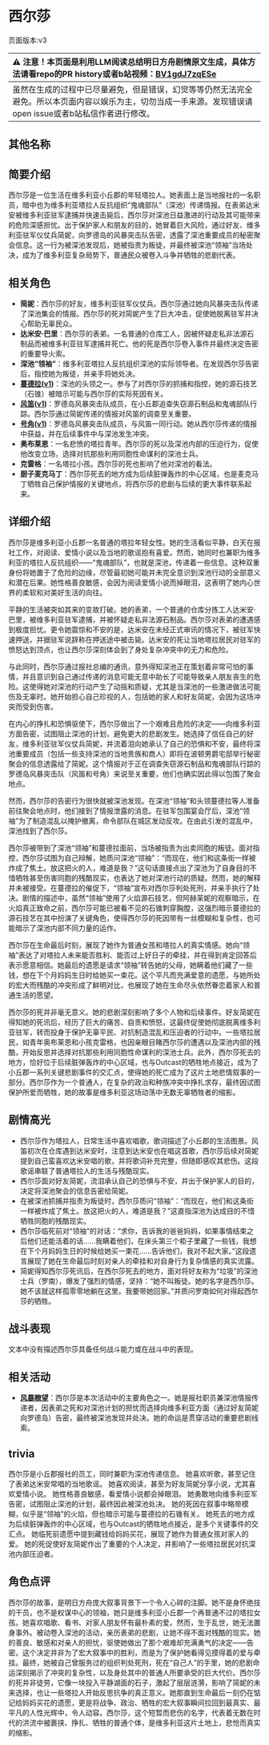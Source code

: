 # 西尔莎
页面版本:v3
 

| :warning: 注意！本页面是利用LLM阅读总结明日方舟剧情原文生成，具体方法请看repo的PR history或者b站视频：[BV1gdJ7zqESe](https://www.bilibili.com/video/BV1gdJ7zqESe/)         |
|:----------------------------|
| 虽然在生成的过程中已尽量避免，但是错误，幻觉等等仍然无法完全避免。所以本页面内容以娱乐为主，切勿当成一手来源。发现错误请open issue或者b站私信作者进行修改。|



## 其他名称

## 简要介绍
西尔莎是一位生活在维多利亚小丘郡的年轻塔拉人。她表面上是当地报社的一名职员，暗中也为维多利亚塔拉人反抗组织“鬼魂部队”（深池）传递情报。在表弟达米安被维多利亚驻军逮捕并快速击毙后，西尔莎对深池日益激进的行动及其可能带来的危险深感担忧。出于保护家人和朋友的目的，她冒着巨大风险，通过好友、维多利亚驻军仪仗兵简妮，向罗德岛的风暴突击队告密，透露了深池重要成员的秘密聚会信息。这一行为被深池发现后，她被指责为叛徒，并最终被深池“领袖”当场处决，成为了维多利亚复杂局势下，普通民众被卷入斗争并牺牲的悲剧代表。
## 相关角色
-   **简妮**：西尔莎的好友，维多利亚驻军仪仗兵。西尔莎通过她向风暴突击队传递了深池集会的情报。西尔莎的死对简妮产生了巨大冲击，促使她脱离驻军并决心帮助无辜民众。
-   **达米安·巴里**：西尔莎的表弟。一名普通的仓库工人，因被怀疑走私非法源石制品而被维多利亚驻军逮捕并死亡。他的死是西尔莎卷入事件并最终决定告密的重要导火索。
-   **深池“领袖”**：维多利亚塔拉人反抗组织深池的实际领导者。在发现西尔莎告密后，指控她为叛徒，并亲手将她处决。
-   **[蔓德拉](extended_char_man_de_la.md)([v1](../chars/extended_char_man_de_la.md))**：深池的头领之一。参与了对西尔莎的抓捕和指控，她的源石技艺（石锥）被暗示可能与西尔莎的实际死因有关。
-   **[风笛](char_222_bpipe.md)([v1](../chars/char_222_bpipe.md))**：罗德岛风暴突击队成员，在小丘郡追查失窃源石制品和鬼魂部队行踪。西尔莎通过简妮传递的情报对风笛的调查至关重要。
-   **[号角](char_4039_horn.md)([v1](../chars/char_4039_horn.md))**：罗德岛风暴突击队成员，与风笛一同行动。她从西尔莎传递的情报中获益，并在后续事件中与深池发生冲突。
-   **奥布莱恩**：一名悲愤的塔拉青年。西尔莎的死以及深池内部的压迫行为，促使他改变立场，选择对抗那些利用同胞性命谋利的深池士兵。
-   **克雷格**：一名塔拉小孩。西尔莎的死也影响了他对深池的看法。
-   **厨子麦克马丁**：西尔莎死去的地方成为后续脏弹轰炸的中心区域，也是麦克马丁牺牲自己保护情报的关键地点，将西尔莎的悲剧与后续的更大事件联系起来。
## 详细介绍
西尔莎是维多利亚小丘郡一名普通的塔拉年轻女性。她的生活看似平静，白天在报社工作，对阅读、爱情小说以及当地的歌谣抱有喜爱。然而，她同时也兼职为维多利亚的塔拉人反抗组织——“鬼魂部队”，也就是深池，传递着一些信息。这种双重身份将她置于了危险的边缘，尽管最初她可能并未完全意识到深池行动的全部意义和潜在后果。她性格善良敏感，会因为阅读爱情小说而掉眼泪，这表明了她内心世界的柔软和对美好生活的向往。

平静的生活被突如其来的变故打破。她的表弟，一个普通的仓库分拣工人达米安·巴里，被维多利亚驻军逮捕，并被怀疑走私非法源石制品。西尔莎对表弟的遭遇感到极度担忧。更令她震惊和不安的是，达米安在未经正式审讯的情况下，被驻军快速押送，并据驻军说辞称在押送途中被击毙。达米安的死让当地塔拉居民对驻军的愤怒达到顶点，也让西尔莎深刻体会到了身处复杂冲突中的无力和危险。

与此同时，西尔莎通过报社总编的通讯，意外得知深池正在策划着非常可怕的事情，并且意识到自己通过传递的消息可能无意中助长了可能导致亲人朋友丧生的危险。这使得她对深池的行动产生了动摇和质疑，尤其是当深池的一些激进做法可能伤及无辜时。她开始担心自己珍视的人，包括她的家人和好友简妮，会因为这场冲突而受到伤害。

在内心的挣扎和恐惧驱使下，西尔莎做出了一个艰难且危险的决定——向维多利亚方面告密，试图阻止深池的计划，避免更大的悲剧发生。她选择了信任自己的好友，维多利亚驻军仪仗兵简妮，并流着泪向她承认了自己的恐惧和不安，最终将深池重要成员（包括一些支持深池的当地贵族和商人）即将在波顿男爵宅邸举行秘密聚会的信息透露给了简妮。这个情报对于正在调查失窃源石制品和鬼魂部队行踪的罗德岛风暴突击队（风笛和号角）来说至关重要，他们也确实因此得以包围了聚会地点。

然而，西尔莎的告密行为很快就被深池发现。在深池“领袖”和头领蔓德拉等人准备前往聚会地点时，他们接到了情报泄露的消息。在驻军包围宴会厅后，深池“领袖”为了制造混乱以掩护撤离，命令部队在城区发动反攻。在由此引发的混乱中，深池找到了西尔莎。

西尔莎被带到了深池“领袖”和蔓德拉面前，当场被指责为出卖同胞的叛徒。面对指控，西尔莎试图为自己辩解，她质问深池“领袖”：“而现在，他们和这条街一样被炸成了焦土。放这把火的人，难道是我？”这句话直接点出了深池为了自身目的不惜牺牲甚至伤害同胞的残酷现实，也表达了她对深池行动的质疑。然而，她的解释并未被接受。在蔓德拉的催促下，“领袖”宣布对西尔莎判处死刑，并亲手执行了处决。剧情的描述中，虽然“领袖”使用了火焰源石技艺，但阿赫茉妮的观察暗示，在火焰真正致命之前，西尔莎可能已被看不见的石锥刺穿胸膛，这强烈暗示蔓德拉的源石技艺在其中扮演了关键角色，使得西尔莎的死因带有一丝模糊和复杂性，也可能暗示了深池内部不同力量的运作。

西尔莎在生命最后时刻，展现了她作为普通女孩和塔拉人的真实情感。她向“领袖”表达了对塔拉人未来能否胜利、能否过上好日子的牵挂，并在得到肯定回答后表示愿意相信。她最后的遗愿是请求“领袖”转告她的父母，她瞒着他们藏了一些钱，想在下个月妈妈生日时给她买一束花。这个平凡而充满爱意的遗愿，与她所处的宏大而残酷的冲突形成了鲜明对比，也展现了她在生命尽头依然眷恋着家人和普通生活的愿望。

西尔莎的死并非毫无意义。她的悲剧深刻影响了多个人物和后续事件。好友简妮在得知她的死讯后，经历了巨大的痛苦、自责和愤怒，这最终促使她彻底脱离维多利亚驻军，转而投身于保护无辜平民、对抗制造混乱和压迫者的行动中。一些塔拉居民，如青年奥布莱恩和小孩克雷格，也因亲眼目睹西尔莎的遭遇以及深池内部的残酷，开始反思并选择对抗那些利用同胞性命谋利的深池士兵。此外，西尔莎死去的地方，恰好位于后续脏弹轰炸的中心区域，也与Outcast的牺牲地点接近，成为了小丘郡一系列关键悲剧事件的交汇点，使得她的死亡成为了这片土地悲情叙事的一部分。西尔莎作为一个普通人，在复杂的政治和种族冲突中挣扎求存，最终因试图保护所爱而牺牲，她的故事是维多利亚这场动荡中无数无辜牺牲者的缩影。
## 剧情高光
- 西尔莎作为塔拉人，日常生活中喜欢唱歌，歌词描述了小丘郡的生活图景。风笛初次在仓库遇到达米安时，注意到达米安也在唱这首歌，西尔莎后续对简妮提到自己蛮喜欢达米安唱的歌，并将歌词补充完整，但随即感叹其悲伤。这段歌谣串联了普通塔拉人的生活与残酷现实。
- 西尔莎面对好友简妮，流泪承认自己的恐惧与不安，并出于保护家人的目的，决定将深池聚会的信息告密给简妮。
- 在被深池抓捕并指责为叛徒时，西尔莎质问“领袖”：“而现在，他们和这条街一样被炸成了焦土。放这把火的人，难道是我？”这直指深池为达成目的不惜牺牲同胞的残酷现实。
- 西尔莎临死前对“领袖”的对话：“求你，告诉我的爸爸妈妈，如果事情结束之后他们还能活着的话......我瞒着他们，在床头第三个柜子里藏了一些钱，我想在下个月妈妈生日的时候给她买一束花......告诉他们，我对不起大家。”这段遗言展现了她在生命最后时刻对亲人的牵挂和对自身行为复杂情感的真实流露。
- 简妮得知西尔莎死讯后，在西尔莎死去的地方，面对将好友称为“垃圾”的深池士兵（罗南），爆发了强烈的情感，坚持：“她不叫叛徒。她的名字是西尔莎。她不该就这样孤零零地躺在这里。我要带她回家。”并质问罗南如何对得起西尔莎的牺牲。
## 战斗表现
文本中没有描述西尔莎具备任何战斗能力或在战斗中的表现。
## 相关活动
-   **[风暴瞭望](../stories/main_9.md)**：西尔莎是本次活动中的主要角色之一。她是报社职员兼深池情报传递者，因表弟之死和对深池计划的担忧而选择向维多利亚方面（通过好友简妮向罗德岛）告密，最终被深池发现并处决。她的命运是贯穿活动的重要悲剧线索。
## trivia
西尔莎是小丘郡报社的员工，同时兼职为深池传递信息。
她喜欢听歌，甚至记住了表弟达米安常唱的当地歌谣。
她喜欢阅读，甚至为好友简妮分享小说，尤其喜欢爱情小说。
她性格善良敏感，看爱情小说都会掉眼泪。
她勇敢地向维多利亚军告密，试图阻止深池的计划，最终因此被深池处决。
她的死因在叙事中略带模糊，似乎是“领袖”的火焰，但也暗示可能与蔓德拉的石锥有关。
她死去的地方成为后续脏弹轰炸的中心区域，也与Outcast的牺牲地点接近，是多个关键事件的交汇点。
她临死前遗愿中提到藏钱给妈妈买花，展现了她作为普通女孩对家人的爱。
她的死促使好友简妮作出了重要的个人决定，并影响了一些塔拉居民对抗深池内部压迫者。
## 角色点评
西尔莎的故事，是明日方舟庞大叙事背景下一个令人心碎的注脚。她不是身怀绝技的干员，也不是权谋中心的领袖，她只是维多利亚小丘郡一个再普通不过的塔拉女孩。她喜欢唱歌、看书、对家人朋友怀有最朴素的爱。然而，生于乱世，她无法置身事外。被动卷入深池的活动，亲历表弟的悲剧，让她不得不面对残酷的现实。她的善良、敏感和对亲人的担忧，驱使她做出了那个艰难却充满勇气的决定——告密。这个决定并非为了宏大叙事中的胜利，而是为了保护她看得见摸得着的爱与牵挂。最终，她被自己曾服务过的组织判处死刑，死在“自己人”的手里，她的悲剧命运深刻揭示了冲突的复杂性，以及身处其中的普通人所要承受的巨大代价。西尔莎的死并非徒劳，它像一块投入平静湖面的石子，激起了层层涟漪，影响了简妮的未来选择，也让一些塔拉人开始反思抗争的真正意义。她那直到生命最后一刻仍在惦记给妈妈买花的遗愿，更是将战争、政治、牺牲的宏大叙事瞬间拉回到最真实、最平凡的人性光辉中，令人动容。西尔莎，这个短暂而悲伤的名字，代表着无数在时代的洪流中被裹挟、挣扎、牺牲的普通个体，是维多利亚这片土地上，悲怆而真实的缩影。